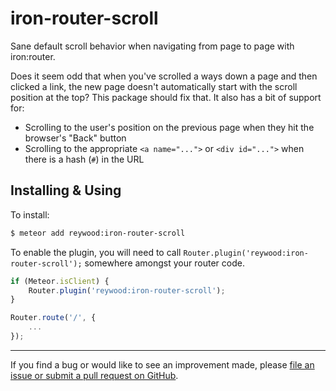 # iron-router-scroll

Sane default scroll behavior when navigating from page to page with iron:router.

Does it seem odd that when you've scrolled a ways down a page and then clicked a link, the new page doesn't automatically start with the scroll position at the top? This package should fix that. It also has a bit of support for:

* Scrolling to the user's position on the previous page when they hit the browser's "Back" button
* Scrolling to the appropriate `<a name="...">` or `<div id="...">` when there is a hash (`#`) in the URL

## Installing & Using

To install:

```sh
$ meteor add reywood:iron-router-scroll
```

To enable the plugin, you will need to call `Router.plugin('reywood:iron-router-scroll');` somewhere amongst your router code.

```javascript
if (Meteor.isClient) {
    Router.plugin('reywood:iron-router-scroll');
}

Router.route('/', {
    ...
});
```

--------------------------------------------------------

If you find a bug or would like to see an improvement made, please [file an issue or submit a pull request on GitHub](https://github.com/reywood/meteor-iron-router-scroll/issues).
